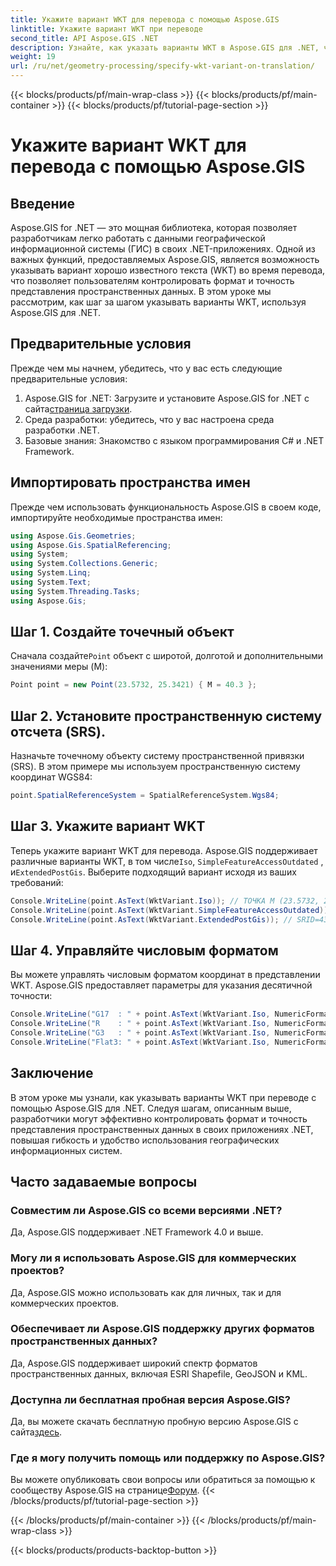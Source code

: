 ```yaml
---
title: Укажите вариант WKT для перевода с помощью Aspose.GIS
linktitle: Укажите вариант WKT при переводе
second_title: API Aspose.GIS .NET
description: Узнайте, как указать варианты WKT в Aspose.GIS для .NET, чтобы эффективно управлять форматом и точностью представления пространственных данных.
weight: 19
url: /ru/net/geometry-processing/specify-wkt-variant-on-translation/
---
```


{{< blocks/products/pf/main-wrap-class >}}
{{< blocks/products/pf/main-container >}}
{{< blocks/products/pf/tutorial-page-section >}}

# Укажите вариант WKT для перевода с помощью Aspose.GIS

## Введение
Aspose.GIS for .NET — это мощная библиотека, которая позволяет разработчикам легко работать с данными географической информационной системы (ГИС) в своих .NET-приложениях. Одной из важных функций, предоставляемых Aspose.GIS, является возможность указывать вариант хорошо известного текста (WKT) во время перевода, что позволяет пользователям контролировать формат и точность представления пространственных данных. В этом уроке мы рассмотрим, как шаг за шагом указывать варианты WKT, используя Aspose.GIS для .NET.
## Предварительные условия
Прежде чем мы начнем, убедитесь, что у вас есть следующие предварительные условия:
1. Aspose.GIS for .NET: Загрузите и установите Aspose.GIS for .NET с сайта[страница загрузки](https://releases.aspose.com/gis/net/).
2. Среда разработки: убедитесь, что у вас настроена среда разработки .NET.
3. Базовые знания: Знакомство с языком программирования C# и .NET Framework.

## Импортировать пространства имен
Прежде чем использовать функциональность Aspose.GIS в своем коде, импортируйте необходимые пространства имен:
```csharp
using Aspose.Gis.Geometries;
using Aspose.Gis.SpatialReferencing;
using System;
using System.Collections.Generic;
using System.Linq;
using System.Text;
using System.Threading.Tasks;
using Aspose.Gis;
```
## Шаг 1. Создайте точечный объект
 Сначала создайте`Point` объект с широтой, долготой и дополнительными значениями меры (M):
```csharp
Point point = new Point(23.5732, 25.3421) { M = 40.3 };
```
## Шаг 2. Установите пространственную систему отсчета (SRS).
Назначьте точечному объекту систему пространственной привязки (SRS). В этом примере мы используем пространственную систему координат WGS84:
```csharp
point.SpatialReferenceSystem = SpatialReferenceSystem.Wgs84;
```
## Шаг 3. Укажите вариант WKT
 Теперь укажите вариант WKT для перевода. Aspose.GIS поддерживает различные варианты WKT, в том числе`Iso`, `SimpleFeatureAccessOutdated` , и`ExtendedPostGis`. Выберите подходящий вариант исходя из ваших требований:
```csharp
Console.WriteLine(point.AsText(WktVariant.Iso)); // ТОЧКА М (23.5732, 25.3421, 40.3)
Console.WriteLine(point.AsText(WktVariant.SimpleFeatureAccessOutdated)); // ТОЧКА (23.5732, 25.3421)
Console.WriteLine(point.AsText(WktVariant.ExtendedPostGis)); // SRID=4326;POINTM (23.5732, 25.3421, 40.3)
```
## Шаг 4. Управляйте числовым форматом
Вы можете управлять числовым форматом координат в представлении WKT. Aspose.GIS предоставляет параметры для указания десятичной точности:
```csharp
Console.WriteLine("G17  : " + point.AsText(WktVariant.Iso, NumericFormat.General(17))); // ТОЧКА М (23,5732 25,342099999999999 40,299999999999997)
Console.WriteLine("R    : " + point.AsText(WktVariant.Iso, NumericFormat.RoundTrip)); // ТОЧКА М (23,5732 25,3421 40,3)
Console.WriteLine("G3   : " + point.AsText(WktVariant.Iso, NumericFormat.General(3))); // ТОЧКА М (23,6 25,3 40,3)
Console.WriteLine("Flat3: " + point.AsText(WktVariant.Iso, NumericFormat.Flat(3))); // ТОЧКА М (23,573 25,342 40,3)
```

## Заключение
В этом уроке мы узнали, как указывать варианты WKT при переводе с помощью Aspose.GIS для .NET. Следуя шагам, описанным выше, разработчики могут эффективно контролировать формат и точность представления пространственных данных в своих приложениях .NET, повышая гибкость и удобство использования географических информационных систем.
## Часто задаваемые вопросы
### Совместим ли Aspose.GIS со всеми версиями .NET?
Да, Aspose.GIS поддерживает .NET Framework 4.0 и выше.
### Могу ли я использовать Aspose.GIS для коммерческих проектов?
Да, Aspose.GIS можно использовать как для личных, так и для коммерческих проектов.
### Обеспечивает ли Aspose.GIS поддержку других форматов пространственных данных?
Да, Aspose.GIS поддерживает широкий спектр форматов пространственных данных, включая ESRI Shapefile, GeoJSON и KML.
### Доступна ли бесплатная пробная версия Aspose.GIS?
 Да, вы можете скачать бесплатную пробную версию Aspose.GIS с сайта[здесь](https://releases.aspose.com/).
### Где я могу получить помощь или поддержку по Aspose.GIS?
 Вы можете опубликовать свои вопросы или обратиться за помощью к сообществу Aspose.GIS на странице[Форум](https://forum.aspose.com/c/gis/33).
{{< /blocks/products/pf/tutorial-page-section >}}

{{< /blocks/products/pf/main-container >}}
{{< /blocks/products/pf/main-wrap-class >}}

{{< blocks/products/products-backtop-button >}}
